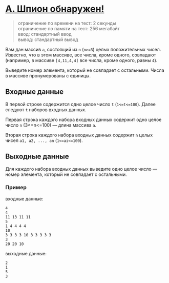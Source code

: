 # [A. Шпион обнаружен!](https://codeforces.com/contest/1512/problem/A)
> ограничение по времени на тест: 2 секунды  
> ограничение по памяти на тест: 256 мегабайт  
> ввод: стандартный ввод  
> вывод: стандартный вывод  

Вам дан массив `a`, состоящий из `n` (`n>=3`) целых положительных чисел.
Известно, что в этом массиве, все числа, кроме одного, совпадают (например, в массиве `[4,11,4,4]` все числа, кроме одного, равны `4`).

Выведите номер элемента, который не совпадает с остальными. Числа в массиве пронумерованы с единицы.

## Входные данные
В первой строке содержится одно целое число `t` (`1<=t<=100`). Далее следуют `t` наборов входных данных.

Первая строка каждого набора входных данных содержит одно целое число `n` (3<=n<=100) — длина массива `a`.

Вторая строка каждого набора входных данных содержит `n` целых чисел `a1, a2, ..., an` (`1<=ai<=100`).

## Выходные данные
Для каждого набора входных данных выведите одно целое число — номер элемента, который не совпадает с остальными.

### Пример
входные данные:
```text
4
4
11 13 11 11
5
1 4 4 4 4
10
3 3 3 3 10 3 3 3 3 3
3
20 20 10
```

выходные данные:
```text
2
1
5
3
```